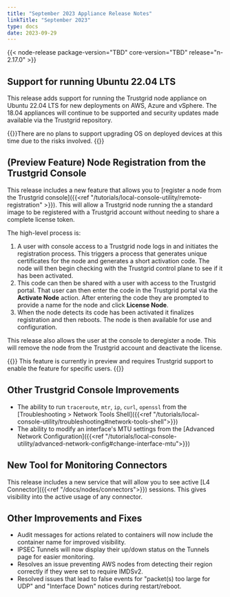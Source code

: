 ```yaml
---
title: "September 2023 Appliance Release Notes"
linkTitle: "September 2023"
type: docs
date: 2023-09-29
---
```

{{< node-release package-version="TBD" core-version="TBD" release="n-2.17.0" >}}

## Support for running Ubuntu 22.04 LTS
This release adds support for running the Trustgrid node appliance on Ubuntu 22.04 LTS for new deployments on AWS, Azure and vSphere.  The 18.04 appliances will continue to be supported and security updates made available via the Trustgrid repository. 

{{<alert color="info">}}There are no plans to support upgrading OS on deployed devices at this time due to the risks involved. {{</alert  >}}

## (Preview Feature) Node Registration from the Trustgrid Console
This release includes a new feature that allows you to [register a node from the Trustgrid console]({{<ref "/tutorials/local-console-utility/remote-registration" >}}). This will allow a Trustgrid node running the a standard image to be registered with a Trustgrid account without needing to share a complete license token.  

The high-level process is:
1. A user with console access to a Trustgrid node logs in and initiates the registration process. This triggers a process that generates unique certificates for the node and generates a short activation code. The node will then begin checking with the Trustgrid control plane to see if it has been activated.
1. This code can then be shared with a user with access to the Trustgrid portal. That user can then enter the code in the Trustgrid portal via the **Activate Node** action.  After entering the code they are prompted to provide a name for the node and click **License Node**.
1. When the node detects its code has been activated it finalizes registration and then reboots.  The node is then available for use and configuration. 

This release also allows the user at the console to deregister a node. This will remove the node from the Trustgrid account and deactivate the license. 

{{<alert color="info">}} This feature is currently in preview and requires Trustgrid support to enable the feature for specific users. {{</alert  >}}

## Other Trustgrid Console Improvements
- The ability to run `traceroute`, `mtr`, `ip`, `curl`, `openssl` from the [Troubleshooting > Network Tools Shell]({{<ref "/tutorials/local-console-utility/troubleshooting#network-tools-shell">}})
- The ability to modify an interface's MTU settings from the [Advanced Network Configuration]({{<ref "/tutorials/local-console-utility/advanced-network-config#change-interface-mtu">}})

## New Tool for Monitoring Connectors
This release includes a new service that will allow you to see active [L4 Connector]({{<ref "/docs/nodes/connectors">}}) sessions. This gives visibility into the active usage of any connector.


## Other Improvements and Fixes
- Audit messages for actions related to containers will now include the container name for improved visibility.
- IPSEC Tunnels will now display their up/down status on the Tunnels page for easier monitoring.
- Resolves an issue preventing AWS nodes from detecting their region correctly if they were set to require IMDSv2.
- Resolved issues that lead to false events for "packet(s) too large for UDP" and "Interface Down" notices during restart/reboot.